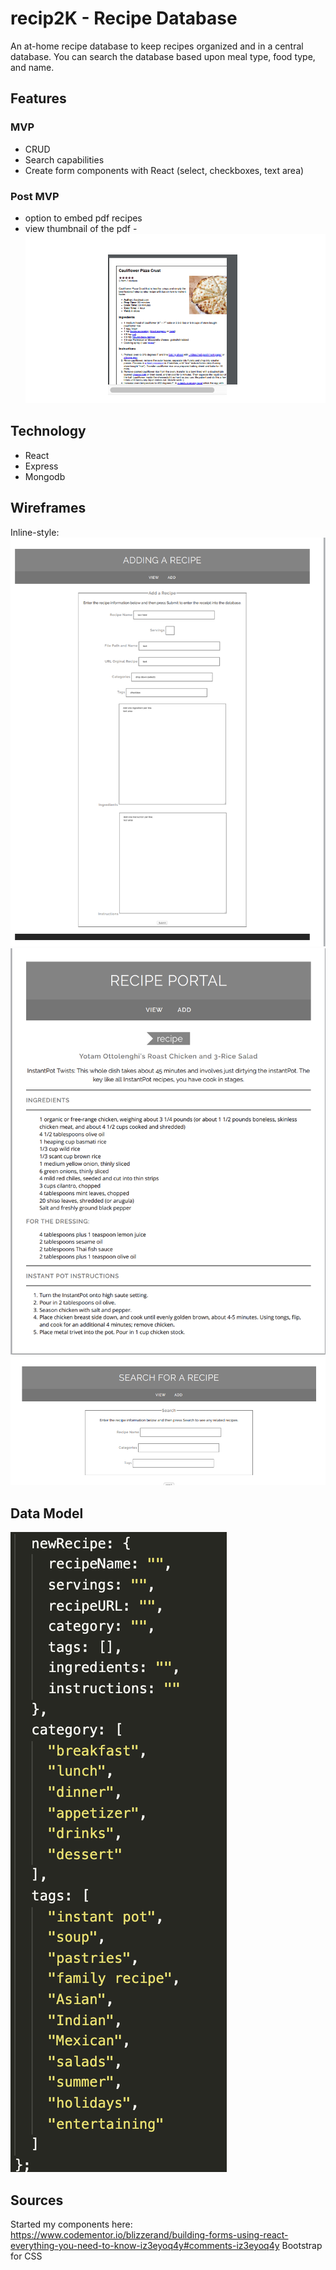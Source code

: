 # recip2K - Recipe Database
An at-home recipe database to keep recipes organized and in a central database. You can search the database based upon meal type, food type, and name.

## Features
### MVP 
- CRUD
- Search capabilities
- Create form components with React (select, checkboxes, text area) 
### Post MVP
- option to embed pdf recipes
- view thumbnail of the pdf - 
![alt text](https://github.com/pamkadams/recip2K/blob/master/small_embed_thumbnail.png)

## Technology
- React
- Express
- Mongodb
## Wireframes
Inline-style: 
![alt text](https://github.com/pamkadams/recip2K/blob/master/add_wireframe.png)
![alt text](https://github.com/pamkadams/recip2K/blob/master/view_wireframe.png)
![alt text](https://github.com/pamkadams/recip2K/blob/master/search_wireframe.png)

## Data Model

![alt text](https://github.com/pamkadams/recip2K/blob/master/Screen%20Shot%202019-12-10%20at%208.00.54%20PM.png)

## Sources
Started my components here: https://www.codementor.io/blizzerand/building-forms-using-react-everything-you-need-to-know-iz3eyoq4y#comments-iz3eyoq4y
Bootstrap for CSS
